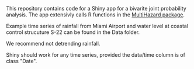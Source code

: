 This repository contains code for a Shiny app for a bivarite joint probability analysis. The app extensivly calls R functions in the [MultiHazard package](https://github.com/rjaneUCF/MultiHazard). 

Example time series of rainfall from Miami Airport and water level at coastal control strucuture S-22 can be found in the Data folder.

We recommend not detrending rainfall.

Shiny should work for any time series, provided the data/time column is of class "Date".
